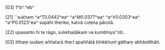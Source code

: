 [03] 1^b^.^eb^

[21] ``sukhaṃ ^a^T0.0442^ea^ ^a^M0.0377^ea^ ^a^V0.0303^ea^ ^a^P0.0123^ea^ supāhi therike,   katvā coḷena pārutā.

[22] upasanto hi te rāgo, sukkhaḍākaṃ va kumbhiya''nti..

[03] itthaṃ sudaṃ aññatarā therī apaññātā bhikkhunī gāthaṃ  abhāsitthāti.